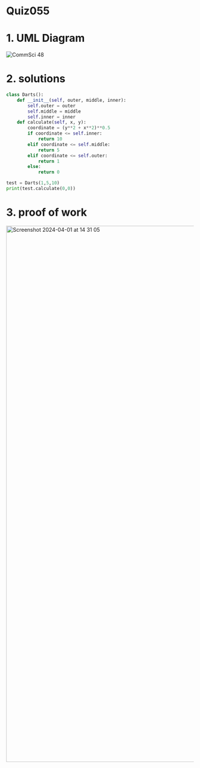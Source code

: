 # Quiz055


# 1. UML Diagram

![CommSci 48](https://github.com/Rokyyz/UNIT4/assets/134658259/01a71171-a542-45e6-b389-be1be9564521)


# 2. solutions

```.py
class Darts():
    def __init__(self, outer, middle, inner):
        self.outer = outer
        self.middle = middle
        self.inner = inner
    def calculate(self, x, y):
        coordinate = (y**2 + x**2)**0.5
        if coordinate <= self.inner:
            return 10
        elif coordinate <= self.middle:
            return 5
        elif coordinate <= self.outer:
            return 1
        else:
            return 0

test = Darts(1,5,10)
print(test.calculate(0,0))

```

# 3. proof of work

<img width="1440" alt="Screenshot 2024-04-01 at 14 31 05" src="https://github.com/Rokyyz/UNIT4/assets/134658259/6c69227e-5809-4150-8315-7b3edbc26c7e">
